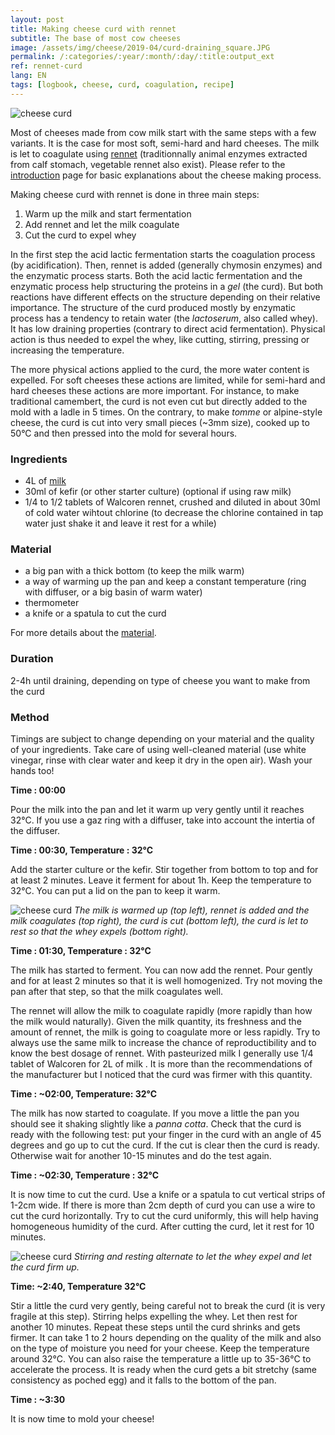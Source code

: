 ```yaml
---
layout: post
title: Making cheese curd with rennet
subtitle: The base of most cow cheeses
image: /assets/img/cheese/2019-04/curd-draining_square.JPG
permalink: /:categories/:year/:month/:day/:title:output_ext
ref: rennet-curd
lang: EN
tags: [logbook, cheese, curd, coagulation, recipe]
---
```


![cheese curd]({{site.baseurl}}/assets/img/cheese/2019-04/curd-draining.JPG)

<!--excerpt.start-->
Most of cheeses made from cow milk start with the same steps with a few variants. It is the case for most soft, semi-hard and hard cheeses. The milk is let to coagulate using [rennet]({{site.baseurl}}/2019/03/04/starter-kit.html) (traditionnally animal enzymes extracted from calf stomach, vegetable rennet also exist).
Please refer to the [introduction]({{site.baseurl}}/basics) page for basic explanations about the cheese making process.

Making cheese curd with rennet is done in three main steps: 
1. Warm up the milk and start fermentation
2. Add rennet and let the milk coagulate
3. Cut the curd to expel whey
<!--excerpt.end-->

In the first step the acid lactic fermentation starts the coagulation process (by acidification). Then, rennet is added (generally chymosin enzymes) and the enzymatic process starts. Both the acid lactic fermentation and the enzymatic process help structuring the proteins in a *gel* (the curd). But both reactions have different effects on the structure depending on their relative importance. The structure of the curd produced mostly by enzymatic process has a tendency to retain water (the *lactoserum*, also called whey). It has low draining properties (contrary to direct acid fermentation). Physical action is thus needed to expel the whey, like cutting, stirring, pressing or increasing the temperature. 

The more physical actions applied to the curd, the more water content is expelled. For soft cheeses these actions are limited, while for semi-hard and hard cheeses these actions are more important. For instance, to make traditional camembert, the curd is not even cut but directly added to the mold with a ladle in 5 times. On the contrary, to make *tomme* or alpine-style cheese, the curd is cut into very small pieces (~3mm size), cooked up to 50°C and then pressed into the mold for several hours.


### Ingredients

- 4L of [milk]({{site.baseurl}}/2019/03/02/raw-milk.html)
- 30ml of kefir (or other starter culture) (optional if using raw milk)
- 1/4 to 1/2 tablets of Walcoren rennet, crushed and diluted in about 30ml of cold water wihtout chlorine (to decrease the chlorine contained in tap water just shake it and leave it rest for a while)

### Material

- a big pan with a thick bottom (to keep the milk warm)
- a way of warming up the pan and keep a constant temperature (ring with diffuser, or a big basin of warm water)
- thermometer
- a knife or a spatula to cut the curd

For more details about the [material]({{site.baseurl}}/2019/03/04/starter-kit.html).

### Duration

2-4h until draining, depending on type of cheese you want to make from the curd

### Method

Timings are subject to change depending on your material and the quality of your ingredients.
Take care of using well-cleaned material (use white vinegar, rinse with clear water and keep it dry in the open air). Wash your hands too!

**Time : 00:00**

Pour the milk into the pan and let it warm up very gently until it reaches 32°C.
If you use a gaz ring with a diffuser, take into account the intertia of the diffuser. 

**Time : 00:30, Temperature : 32°C**

Add the starter culture or the kefir.
Stir together from bottom to top and for at least 2 minutes.
Leave it ferment for about 1h. Keep the temperature to 32°C. You can put a lid on the pan to keep it warm.

![cheese curd]({{site.baseurl}}/assets/img/cheese/2019-04/cheese-cut.jpg)
*The milk is warmed up (top left), rennet is added and the milk coagulates (top right), the curd is cut (bottom left), the curd is let to rest so that the whey expels (bottom right).*

**Time : 01:30, Temperature : 32°C**

The milk has started to ferment. You can now add the rennet. Pour gently and for at least 2 minutes so that it is well homogenized. Try not moving the pan after that step, so that the milk coagulates well.

The rennet will allow the milk to coagulate rapidly (more rapidly than how the milk would naturally). Given the milk quantity, its freshness and the amount of rennet, the milk is going to coagulate more or less rapidly. Try to always use the same milk to increase the chance of reproductibility and to know the best dosage of rennet. With pasteurized milk I generally use 1/4 tablet of Walcoren for 2L of milk . It is more than the recommendations of the manufacturer but I noticed that the curd was firmer with this quantity.

**Time : ~02:00, Temperature: 32°C**

The milk has now started to coagulate. If you move a little the pan you should see it shaking slightly like a *panna cotta*. Check that the curd is ready with the following test: put your finger in the curd with an angle of 45 degrees and go up to cut the curd. If the cut is clear then the curd is ready. Otherwise wait for another 10-15 minutes and do the test again.

**Time : ~02:30, Temperature : 32°C**

It is now time to cut the curd. Use a knife or a spatula to cut vertical strips of 1-2cm wide. If there is more than 2cm depth of curd you can use a wire to cut the curd horizontally. Try to cut the curd uniformly, this will help having homogeneous humidity of the curd.
After cutting the curd, let it rest for 10 minutes.

![cheese curd]({{site.baseurl}}/assets/img/cheese/2019-04/curd-whey-expell.jpg)
*Stirring and resting alternate to let the whey expel and let the curd firm up.*

**Time: ~2:40, Temperature 32°C**

Stir a little the curd very gently, being careful not to break the curd (it is very fragile at this step). Stirring helps expelling the whey. Let then rest for another 10 minutes.
Repeat these steps until the curd shrinks and gets firmer. It can take 1 to 2 hours depending on the quality of the milk and also on the type of moisture you need for your cheese. 
Keep the temperature around 32°C. You can also raise the temperature a little up to 35-36°C to accelerate the process.
It is ready when the curd gets a bit stretchy (same consistency as poched egg) and it falls to the bottom of the pan.

**Time : ~3:30**

It is now time to mold your cheese!


